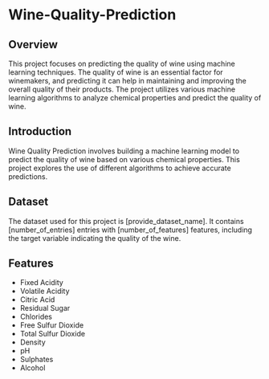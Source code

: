 # Wine-Quality-Prediction

## Overview

This project focuses on predicting the quality of wine using machine learning techniques. 
The quality of wine is an essential factor for winemakers, and predicting it can help in maintaining and improving the overall quality of their products. 
The project utilizes various machine learning algorithms to analyze chemical properties and predict the quality of wine.


## Introduction

Wine Quality Prediction involves building a machine learning model to predict the quality of wine based on various chemical properties. 
This project explores the use of different algorithms to achieve accurate predictions.

## Dataset

The dataset used for this project is [provide_dataset_name]. It contains [number_of_entries] entries with [number_of_features] features, including the target variable indicating the quality of the wine.

## Features

- Fixed Acidity
- Volatile Acidity
- Citric Acid
- Residual Sugar
- Chlorides
- Free Sulfur Dioxide
- Total Sulfur Dioxide
- Density
- pH
- Sulphates
- Alcohol
